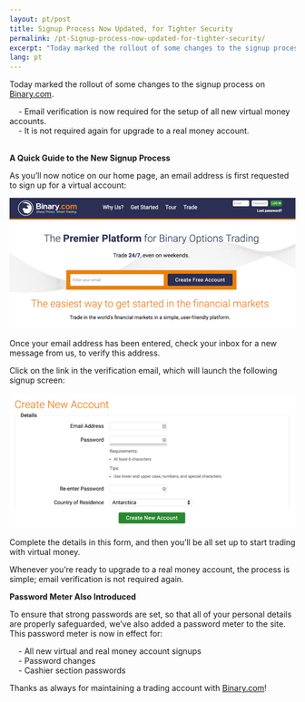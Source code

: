 ```yaml
---
layout: pt/post
title: Signup Process Now Updated, for Tighter Security
permalink: /pt-Signup-process-now-updated-for-tighter-security/
excerpt: "Today marked the rollout of some changes to the signup process on Binary.com Email verification is now required for the setup of all new virtual money accounts..."
lang: pt
---
```




Today marked the rollout of some changes to the signup process on [Binary.com](https://www.binary.com/?l=EN&utm_source=social&utm_medium=blog&utm_content=text&utm_campaign=whatsnew). 

&nbsp;&nbsp;&nbsp;&nbsp;- Email verification is now required for the setup of all new virtual money accounts.
<br>
&nbsp;&nbsp;&nbsp;&nbsp;- It is not required again for upgrade to a real money account.
<br>
<br>


**A Quick Guide to the New Signup Process**

As you’ll now notice on our home page, an email address is first requested to sign up for a virtual account: 

![](/images/newsignup-1-2016.png)

Once your email address has been entered, check your inbox for a new message from us, to verify this address. 

Click on the link in the verification email, which will launch the following signup screen: 

![](/images/newsignup-2-2016.png)

Complete the details in this form, and then you’ll be all set up to start trading with virtual money.

Whenever you’re ready to upgrade to a real money account, the process is simple; email verification is not required again.

**Password Meter Also Introduced**

To ensure that strong passwords are set, so that all of your personal details are properly safeguarded, we’ve also added a password meter to the site.
This password meter is now in effect for: 

&nbsp;&nbsp;&nbsp;&nbsp;- All new virtual and real money account signups
<br>
&nbsp;&nbsp;&nbsp;&nbsp;- Password changes 
<br>
&nbsp;&nbsp;&nbsp;&nbsp;- Cashier section passwords
<br>

Thanks as always for maintaining a trading account with [Binary.com](https://www.binary.com/?l=EN&utm_source=social&utm_medium=blog&utm_content=text&utm_campaign=whatsnew)!




